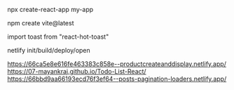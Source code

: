 
<!-- create React app -->
npx create-react-app my-app

npm create vite@latest

<!-- totst usecase -->
import toast from "react-hot-toast"
<Toaster position="top-right" />

<!-- deploy  -->
netlify init/build/deploy/open




<!-- projects -->
https://66ca5e8e616fe463383c858e--productcreateanddisplay.netlify.app/
https://07-mayankraj.github.io/Todo-List-React/
https://66bbd9aa66193ecd76f3ef64--posts-pagination-loaders.netlify.app/